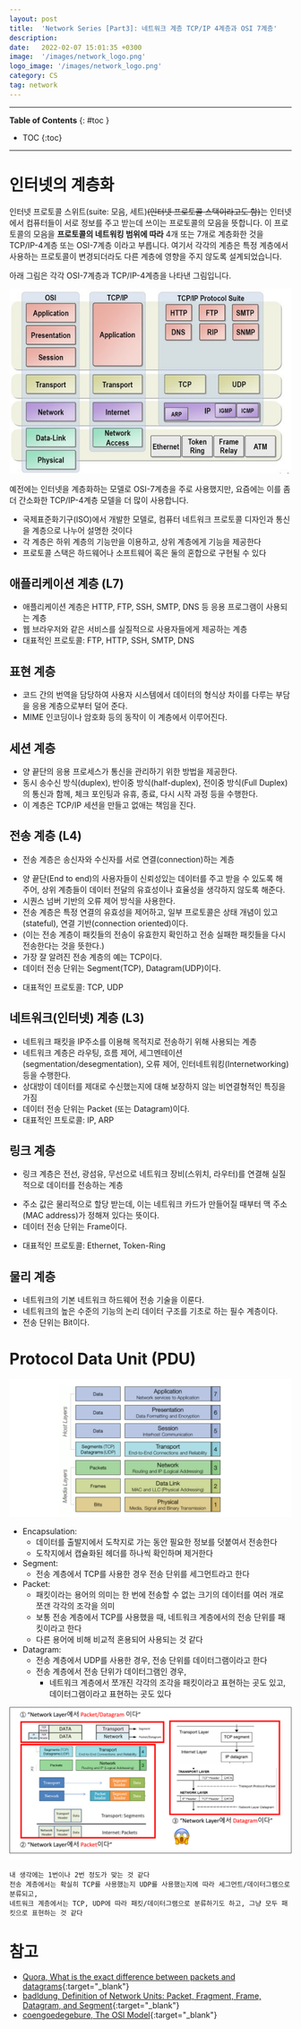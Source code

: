 ```yaml
---
layout: post
title:  'Network Series [Part3]: 네트워크 계층 TCP/IP 4계층과 OSI 7계층'
description: 
date:   2022-02-07 15:01:35 +0300
image:  '/images/network_logo.png'
logo_image: '/images/network_logo.png'
category: CS
tag: network
---
```


---
**Table of Contents**
{: #toc }
*  TOC
{:toc}
---

# 인터넷의 계층화 

인터넷 프로토콜 스위트(suite: 모음, 세트)~~(인터넷 프로토콜 스택이라고도 함)~~는 인터넷에서 컴퓨터들이 서로 정보를 주고 받는데 쓰이는 프로토콜의 모음을 뜻합니다. 이 프로토콜의 모음을 **프로토콜의 네트워킹 범위에 따라** 4개 또는 7개로 계층화한 것을 TCP/IP-4계층 또는 OSI-7계층 이라고 부릅니다. 여기서 각각의 계층은 특정 계층에서 사용하는 프로토콜이 변경되더라도 다른 계층에 영향을 주지 않도록 설계되었습니다.  

아래 그림은 각각 OSI-7계층과 TCP/IP-4계층을 나타낸 그림입니다.  

![](/images/osi-7-layer.png)  

예전에는 인터넷을 계층화하는 모델로 OSI-7계층을 주로 사용했지만, 요즘에는 이를 좀 더 간소화한 TCP/IP-4계층 모델을 더 많이 사용합니다. 

 * 국제표준화기구(ISO)에서 개발한 모델로, 컴퓨터 네트워크 프로토콜 디자인과 통신을 계층으로 나누어 설명한 것이다
 * 각 계층은 하위 계층의 기능만을 이용하고, 상위 계층에게 기능을 제공한다 
 * 프로토콜 스택은 하드웨어나 소프트웨어 혹은 둘의 혼합으로 구현될 수 있다

## 애플리케이션 계층 (L7)

- 애플리케이션 계층은 HTTP, FTP, SSH, SMTP, DNS 등 응용 프로그램이 사용되는 계층
- 웹 브라우저와 같은 서비스를 실질적으로 사용자들에게 제공하는 계층
- 대표적인 프로토콜: FTP, HTTP, SSH, SMTP, DNS

## 표현 계층
* 코드 간의 번역을 담당하여 사용자 시스템에서 데이터의 형식상 차이를 다루는 부담을 응용 계층으로부터 덜어 준다. 
* MIME 인코딩이나 암호화 등의 동작이 이 계층에서 이루어진다. 

## 세션 계층
* 양 끝단의 응용 프로세스가 통신을 관리하기 위한 방법을 제공한다. 
* 동시 송수신 방식(duplex), 반이중 방식(half-duplex), 전이중 방식(Full Duplex)의 통신과 함께, 체크 포인팅과 유휴, 종료, 다시 시작 과정 등을 수행한다. 
* 이 계층은 TCP/IP 세션을 만들고 없애는 책임을 진다.


## 전송 계층 (L4)

- 전송 계층은 송신자와 수신자를 서로 연결(connection)하는 계층
* 양 끝단(End to end)의 사용자들이 신뢰성있는 데이터를 주고 받을 수 있도록 해 주어, 상위 계층들이 데이터 전달의 유효성이나 효율성을 생각하지 않도록 해준다. 
* 시퀀스 넘버 기반의 오류 제어 방식을 사용한다. 
* 전송 계층은 특정 연결의 유효성을 제어하고, 일부 프로토콜은 상태 개념이 있고(stateful), 연결 기반(connection oriented)이다.
* (이는 전송 계층이 패킷들의 전송이 유효한지 확인하고 전송 실패한 패킷들을 다시 전송한다는 것을 뜻한다.) 
* 가장 잘 알려진 전송 계층의 예는 TCP이다.
* 데이터 전송 단위는 Segment(TCP), Datagram(UDP)이다.
- 대표적인 프로토콜: TCP, UDP

## 네트워크(인터넷) 계층 (L3)

- 네트워크 패킷을 IP주소를 이용해 목적지로 전송하기 위해 사용되는 계층
- 네트워크 계층은 라우팅, 흐름 제어, 세그멘테이션(segmentation/desegmentation), 오류 제어, 인터네트워킹(Internetworking) 등을 수행한다. 
- 상대방이 데이터를 제대로 수신했는지에 대해 보장하지 않는 비연결형적인 특징을 가짐
- 데이터 전송 단위는 Packet (또는 Datagram)이다.
- 대표적인 프토로콜: IP, ARP

## 링크 계층

- 링크 계층은 전선, 광섬유, 무선으로 네트워크 장비(스위치, 라우터)를 연결해 실질적으로 데이터를 전송하는 계층
* 주소 값은 물리적으로 할당 받는데, 이는 네트워크 카드가 만들어질 때부터 맥 주소(MAC address)가 정해져 있다는 뜻이다. 
* 데이터 전송 단위는 Frame이다. 
- 대표적인 프로토콜: Ethernet, Token-Ring

## 물리 계층

* 네트워크의 기본 네트워크 하드웨어 전송 기술을 이룬다. 
* 네트워크의 높은 수준의 기능의 논리 데이터 구조를 기초로 하는 필수 계층이다.
* 전송 단위는 Bit이다.

# Protocol Data Unit (PDU)

![](/images/pdu_1.png)
- Encapsulation:
  - 데이터를 출발지에서 도착지로 가는 동안 필요한 정보를 덧붙여서 전송한다
  - 도착지에서 캡슐화된 헤더를 하나씩 확인하며 제거한다
- Segment:
  - 전송 계층에서 TCP를 사용한 경우 전송 단위를 세그먼트라고 한다
- Packet:
  - 패킷이라는 용어의 의미는 한 번에 전송할 수 없는 크기의 데이터를 여러 개로 쪼갠 각각의 조각을 의미
  - 보통 전송 계층에서 TCP를 사용했을 때, 네트워크 계층에서의 전송 단위를 패킷이라고 한다
  - 다른 용어에 비해 비교적 혼용되어 사용되는 것 같다
- Datagram:
  - 전송 계층에서 UDP를 사용한 경우, 전송 단위를 데이터그램이라고 한다
  - 전송 계층에서 전송 단위가 데이터그램인 경우, 
    - 네트워크 계층에서 쪼개진 각각의 조각을 패킷이라고 표현하는 곳도 있고, 데이터그램이라고 표현하는 곳도 있다

![](/images/pdu_2.png)

```
내 생각에는 1번이나 2번 정도가 맞는 것 같다
전송 계층에서는 확실히 TCP를 사용했는지 UDP를 사용했는지에 따라 세그먼트/데이터그램으로 분류되고,
네트워크 계층에서는 TCP, UDP에 따라 패킷/데이터그램으로 분류하기도 하고, 그냥 모두 패킷으로 표현하는 것 같다
```

# 참고

- [Quora, What is the exact difference between packets and datagrams](https://www.quora.com/What-is-the-exact-difference-between-packets-and-datagrams-that-are-used-in-communication-networks){:target="_blank"} 
- [badldung, Definition of Network Units: Packet, Fragment, Frame, Datagram, and Segment](https://www.baeldung.com/cs/networking-packet-fragment-frame-datagram-segment){:target="_blank"} 
- [coengoedegebure, The OSI Model](https://www.coengoedegebure.com/osi-model/){:target="_blank"} 